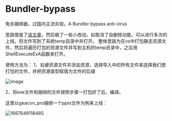 # Bundler-bypass
免杀捆绑器，过国内主流杀软。A Bundler bypass anti-virus

思路借鉴了[该文章](https://forum.butian.net/share/1778)，然后做了一些小改动，如取消了自删除功能，可以进行多次的上线，将文件写到了系统temp目录中并打开。
整体思路为在vs中打包静态资源文件，然后将遍历打包的资源文件并写到主机的temp目录中，之后用ShellExecuteExA函数来打开。

使用方法为：
1、右键资源文件并添加资源，选择导入中的所有文件来选择我们想打包的文件，并把资源类型赋值为文件的后缀

![image](https://user-images.githubusercontent.com/48757788/200118397-1a05cf8d-bb7e-4e63-94e0-5e11bf2f7df1.png)

2、将exe文件和捆绑的文件按照步骤一打包好了后，编译。

这里以geacon_pro捆绑一个pptx文件为例来上线：

![1667649118485](https://user-images.githubusercontent.com/48757788/200118502-94241fb7-526c-41c4-92b1-b6c9375223f7.jpg)




